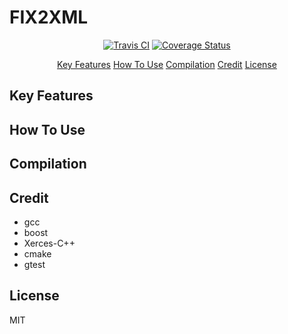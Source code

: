 # FIX2XML

<p align="center">
<a href="https://travis-ci.org/abdelkaderamar/fix2xml">
<img src='https://travis-ci.org/abdelkaderamar/fix2xml.svg?branch=master' alt="Travis CI" /></a>
<a href='https://coveralls.io/github/abdelkaderamar/fix2xml?branch=master'><img src='https://coveralls.io/repos/github/abdelkaderamar/fix2xml/badge.svg?branch=master' alt='Coverage Status' /></a>
</p>

<p align="center">
<a href="#key-features">Key Features</a>
<a href="#how-to-use">How To Use</a>
<a href="#compilation">Compilation</a>
<a href="#credit">Credit</a>
<a href="#license">License</a>
</p>

## Key Features

## How To Use

## Compilation

## Credit
- gcc
- boost
- Xerces-C++
- cmake
- gtest

## License
MIT
